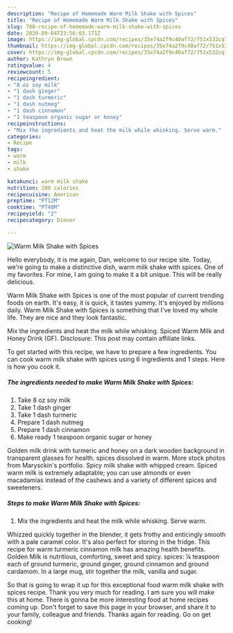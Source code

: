 ```yaml
---
description: "Recipe of Homemade Warm Milk Shake with Spices"
title: "Recipe of Homemade Warm Milk Shake with Spices"
slug: 788-recipe-of-homemade-warm-milk-shake-with-spices
date: 2020-09-04T23:56:03.171Z
image: https://img-global.cpcdn.com/recipes/35e74a2f9c40af72/751x532cq70/warm-milk-shake-with-spices-recipe-main-photo.jpg
thumbnail: https://img-global.cpcdn.com/recipes/35e74a2f9c40af72/751x532cq70/warm-milk-shake-with-spices-recipe-main-photo.jpg
cover: https://img-global.cpcdn.com/recipes/35e74a2f9c40af72/751x532cq70/warm-milk-shake-with-spices-recipe-main-photo.jpg
author: Kathryn Brown
ratingvalue: 4
reviewcount: 5
recipeingredient:
- "8 oz soy milk"
- "1 dash ginger"
- "1 dash turmeric"
- "1 dash nutmeg"
- "1 dash cinnamon"
- "1 teaspoon organic sugar or honey"
recipeinstructions:
- "Mix the ingredients and heat the milk while whisking. Serve warm."
categories:
- Recipe
tags:
- warm
- milk
- shake

katakunci: warm milk shake 
nutrition: 208 calories
recipecuisine: American
preptime: "PT12M"
cooktime: "PT40M"
recipeyield: "2"
recipecategory: Dinner

---
```



![Warm Milk Shake with Spices](https://img-global.cpcdn.com/recipes/35e74a2f9c40af72/751x532cq70/warm-milk-shake-with-spices-recipe-main-photo.jpg)

Hello everybody, it is me again, Dan, welcome to our recipe site. Today, we're going to make a distinctive dish, warm milk shake with spices. One of my favorites. For mine, I am going to make it a bit unique. This will be really delicious.

Warm Milk Shake with Spices is one of the most popular of current trending foods on earth. It's easy, it is quick, it tastes yummy. It's enjoyed by millions daily. Warm Milk Shake with Spices is something that I've loved my whole life. They are nice and they look fantastic.

Mix the ingredients and heat the milk while whisking. Spiced Warm Milk and Honey Drink (GF). Disclosure: This post may contain affiliate links.


To get started with this recipe, we have to prepare a few ingredients. You can cook warm milk shake with spices using 6 ingredients and 1 steps. Here is how you cook it.

<!--inarticleads1-->

##### The ingredients needed to make Warm Milk Shake with Spices:

1. Take 8 oz soy milk
1. Take 1 dash ginger
1. Take 1 dash turmeric
1. Prepare 1 dash nutmeg
1. Prepare 1 dash cinnamon
1. Make ready 1 teaspoon organic sugar or honey


Golden milk drink with turmeric and honey on a dark wooden background in transparent glasses for health. spices dissolved in warm. More stock photos from Marysckin&#39;s portfolio. Spicy milk shake with whipped cream. Spiced warm milk is extremely adaptable; you can use almonds or even macadamias instead of the cashews and a variety of different spices and sweeteners. 

<!--inarticleads2-->

##### Steps to make Warm Milk Shake with Spices:

1. Mix the ingredients and heat the milk while whisking. Serve warm.


Whizzed quickly together in the blender, it gets frothy and enticingly smooth with a pale caramel color. It&#39;s also perfect for storing in the fridge. This recipe for warm turmeric cinnamon milk has amazing health benefits. Golden Milk is nutritious, comforting, sweet and spicy. spices: ¼ teaspoon each of ground turmeric, ground ginger, ground cinnamon and ground cardamom. In a large mug, stir together the milk, vanilla and sugar. 

So that is going to wrap it up for this exceptional food warm milk shake with spices recipe. Thank you very much for reading. I am sure you will make this at home. There is gonna be more interesting food at home recipes coming up. Don't forget to save this page in your browser, and share it to your family, colleague and friends. Thanks again for reading. Go on get cooking!
